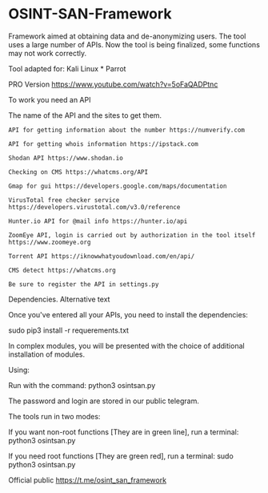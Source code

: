 # OSINT-SAN-Framework

Framework aimed at obtaining data and de-anonymizing users. The tool uses a large number of APIs. Now the tool is being finalized, some functions may not work correctly.

Tool adapted for: Kali Linux * Parrot

PRO Version https://www.youtube.com/watch?v=5oFaQADPtnc


To work you need an API

The name of the API and the sites to get them.

    API for getting information about the number https://numverify.com
 
    API for getting whois information https://ipstack.com

    Shodan API https://www.shodan.io

    Checking on CMS https://whatcms.org/API

    Gmap for gui https://developers.google.com/maps/documentation

    VirusTotal free checker service https://developers.virustotal.com/v3.0/reference

    Hunter.io API for @mail info https://hunter.io/api

    ZoomEye API, login is carried out by authorization in the tool itself https://www.zoomeye.org

    Torrent API https://iknowwhatyoudownload.com/en/api/

    CMS detect https://whatcms.org

    Be sure to register the API in settings.py
  
  
  Dependencies. Alternative text

  Once you've entered all your APIs, you need to install the dependencies:

  sudo pip3 install -r requerements.txt

  In complex modules, you will be presented with the choice of additional installation of modules.
  
  
  
Using:

Run with the command: python3 osintsan.py

The password and login are stored in our public telegram.

The tools run in two modes:

If you want non-root functions [They are in green line], run a terminal: python3 osintsan.py
  
If you need root functions [They are green red], run a terminal: sudo python3 osintsan.py

Official public https://t.me/osint_san_framework
